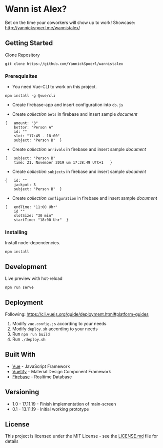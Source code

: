 # Wann ist Alex?

Bet on the time your coworkers will show up to work!
Showcase: http://yannickspoerl.me/wannistalex/

## Getting Started

Clone Repository

```
git clone https://github.com/YannickSpoerl/wannistalex
```

### Prerequisites

- You need Vue-CLI to work on this project.

```
npm install -g @vue/cli
```

- Create firebase-app and insert configuration into `db.js`

- Create *collection* `bets` in firebase and insert sample *document*
```
{   amount: "3"
    bettor: "Person A"
    id: ""
    slot: "17:45 - 18:00"
    subject: "Person B"  }
```

- Create *collection* `arrivals` in firebase and insert sample *document* 
```
{   subject: "Person B"
    time: 21. November 2019 um 17:38:49 UTC+1   }
```

- Create *collection* `subjects` in firebase and insert sample *document* 
```
{   id: ""
    jackpot: 3
    subject: "Person B"  }
```

- Create *collection* `configuration` in firebase and insert sample *document* 
```
{   endTime: "11:00 Uhr"
    id ""
    slotSize: "30 min"
    startTime: "18:00 Uhr"  }
``` 

### Installing

Install node-dependencies.

```
npm install
```

## Development

Live preview with hot-reload

```
npm run serve
```

## Deployment

Following: https://cli.vuejs.org/guide/deployment.html#platform-guides

1. Modify `vue.config.js` according to your needs
2. Modify `deploy.sh` according to your needs
3. Run ```npm run build```
4. Run ```./deploy.sh```
## Built With

* [Vue](https://vuejs.org/) - JavaScript Framework
* [Vuetify](https://vuetifyjs.com) - Material Design Component Framework
* [Firebase](https://firebase.google.com/) - Realtime Database

## Versioning

- 1.0 - 17.11.19 - Finish implementation of main-screen
- 0.1 - 13.11.19 - Initial working prototype

## License

This project is licensed under the MIT License - see the [LICENSE.md](LICENSE.md) file for details
